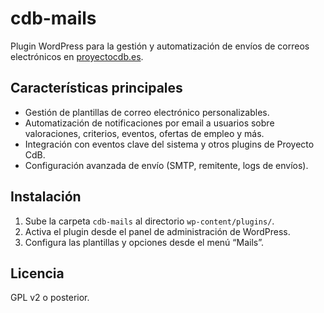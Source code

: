 # cdb-mails

Plugin WordPress para la gestión y automatización de envíos de correos electrónicos en [proyectocdb.es](https://proyectocdb.es).

## Características principales

- Gestión de plantillas de correo electrónico personalizables.
- Automatización de notificaciones por email a usuarios sobre valoraciones, criterios, eventos, ofertas de empleo y más.
- Integración con eventos clave del sistema y otros plugins de Proyecto CdB.
- Configuración avanzada de envío (SMTP, remitente, logs de envíos).

## Instalación

1. Sube la carpeta `cdb-mails` al directorio `wp-content/plugins/`.
2. Activa el plugin desde el panel de administración de WordPress.
3. Configura las plantillas y opciones desde el menú “Mails”.

## Licencia

GPL v2 o posterior.

